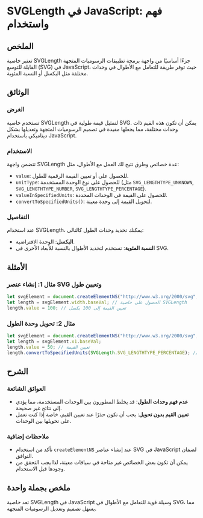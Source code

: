 <!--
Meta Description: # SVGLength في JavaScript: فهم واستخدام ## الملخص تعتبر خاصية SVGLength جزءًا أساسيًا من واجهة برمجة تطبيقات الرسوميات المتجهة القابلة للتوسع (SVG) في...
Meta Keywords: svglength, svg, javascript, على, تعيين
-->

# SVGLength في JavaScript: فهم واستخدام

## الملخص
تعتبر خاصية SVGLength جزءًا أساسيًا من واجهة برمجة تطبيقات الرسوميات المتجهة القابلة للتوسع (SVG) في JavaScript، حيث توفر طريقة للتعامل مع الأطوال في وحدات مختلفة مثل البكسل أو النسبة المئوية.

## الوثائق
### الغرض
تستخدم خاصية SVGLength لتمثيل قيمة طولية في SVG. يمكن أن تكون هذه القيم ذات وحدات مختلفة، مما يجعلها مفيدة في تصميم الرسوميات المتجهة وتعديلها بشكل ديناميكي باستخدام JavaScript.

### الاستخدام
تتضمن واجهة SVGLength عدة خصائص وطرق تتيح لك العمل مع الأطوال، مثل:
- `value`: للحصول على أو تعيين القيمة الرقمية للطول.
- `unitType`: للحصول على نوع الوحدة المستخدمة (مثل `SVG_LENGTHTYPE_UNKNOWN`, `SVG_LENGTHTYPE_NUMBER`, `SVG_LENGTHTYPE_PERCENTAGE`).
- `valueInSpecifiedUnits`: للحصول على القيمة في الوحدات المحددة.
- `convertToSpecifiedUnits()`: لتحويل القيمة إلى وحدة معينة.

### التفاصيل
عند استخدام SVGLength، يمكنك تحديد وحدات الطول كالتالي:
- **البكسل**: الوحدة الافتراضية.
- **النسبة المئوية**: تستخدم لتحديد الأطوال بالنسبة للأبعاد الأخرى في SVG.

## الأمثلة
### مثال 1: إنشاء عنصر SVG وتعيين طول
```javascript
let svgElement = document.createElementNS("http://www.w3.org/2000/svg", "rect");
let length = svgElement.width.baseVal; // الحصول على خاصية SVGLength
length.value = 100; // تعيين القيمة إلى 100 بكسل
```

### مثال 2: تحويل وحدة الطول
```javascript
let svgElement = document.createElementNS("http://www.w3.org/2000/svg", "line");
let length = svgElement.x1.baseVal;
length.value = 50; // تعيين القيمة
length.convertToSpecifiedUnits(SVGLength.SVG_LENGTHTYPE_PERCENTAGE); // تحويل إلى النسبة المئوية
```

## الشرح
### العوائق الشائعة
- **عدم فهم وحدات الطول**: قد يخلط المطورون بين الوحدات المستخدمة، مما يؤدي إلى نتائج غير صحيحة.
- **تعيين القيم بدون تحويل**: يجب أن تكون حذرًا عند تعيين القيم، خاصة إذا كنت تعمل على تحويلها بين الوحدات.

### ملاحظات إضافية
- تأكد من استخدام `createElementNS` عند إنشاء عناصر SVG في JavaScript لضمان التوافق.
- يمكن أن تكون بعض الخصائص غير متاحة في سياقات معينة، لذا يجب التحقق من وجودها قبل الاستخدام.

## ملخص بجملة واحدة
تعد خاصية SVGLength في JavaScript وسيلة قوية للتعامل مع الأطوال في SVG، مما يسهل تصميم وتعديل الرسوميات المتجهة.